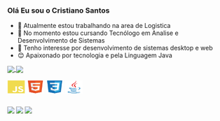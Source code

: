 ### Olá Eu sou o Cristiano Santos


- 🔭 Atualmente estou trabalhando na area de Logistica
- 🌱 No momento estou cursando Tecnólogo em Analise e Desenvolvimento de Sistemas
- 👀 Tenho interesse por desenvolvimento de sistemas desktop e web
- 😊 Apaixonado por tecnologia e pela Linguagem Java

<div>
  <a href="https://github.com/anuraghazra/github-readme-stats">
  <img height=180em align="center" src="https://github-readme-stats.vercel.app/api?username=cristiano-santos" />
</a>
<a href="https://github.com/anuraghazra/convoychat">
  <img height=180em align="center" src="https://github-readme-stats.vercel.app/api/top-langs?username=cristiano-santos&layout=compact&langs_count=8&card_width=320" />
</a>
</div>


<div style="display: inline_block"><br>
  <img align="center" alt="Cris-Js" height="30" width="40" src="https://raw.githubusercontent.com/devicons/devicon/master/icons/javascript/javascript-plain.svg">
  <img align="center" alt="Cris-HTML" height="30" width="40" src="https://raw.githubusercontent.com/devicons/devicon/master/icons/html5/html5-original.svg">
  <img align="center" alt="Cris-CSS" height="30" width="40" src="https://raw.githubusercontent.com/devicons/devicon/master/icons/css3/css3-original.svg">
  <img align="center" alt="Cris-Java" height="30" width="40" src="https://raw.githubusercontent.com/devicons/devicon/master/icons/java/java-original.svg">
  
</div>

##

<div>
  <a href = "mailto:contatocristianopxt2@gmail.com"><img src ="https://img.shields.io/badge/Gmail-D14836?style=for-the-badge&logo=gmail&logoColor=white" target ="_blank"></a>
  <a href = "https://www.instagram.com/peixoto6605/"><img src ="https://img.shields.io/badge/Instagram-E4405F?style=for-the-badge&logo=instagram&logoColor=white" target ="_blank"></a>
  <a href = "https://www.linkedin.com/in/cristiano-peixoto-dos-santos-19b4a355"><img src ="https://img.shields.io/badge/LinkedIn-0077B5?style=for-the-badge&logo=linkedin&logoColor=white" target ="_blank"></a>
</div>

